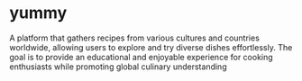 # yummy
 A platform that gathers recipes from various cultures and countries worldwide, allowing users to explore and try diverse dishes effortlessly. The goal is to provide an educational and enjoyable experience for cooking enthusiasts while promoting global culinary understanding
